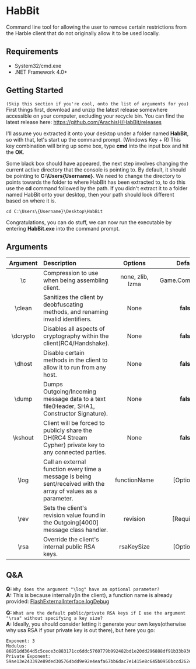 # HabBit
Command line tool for allowing the user to remove certain restrictions from the Harble client that do not originally allow it to be used locally.

## Requirements
* System32/cmd.exe
* .NET Framework 4.0+

## Getting Started
`(Skip this section if you're cool, onto the list of arguments for you)`  
First things first, download and unzip the latest release somewhere accessible on your computer, excluding your recycle bin.
You can find the latest release here: https://github.com/ArachisH/HabBit/releases

I'll assume you extracted it onto your desktop under a folder named **HabBit**, so with that, let's start up the command prompt.
(Windows Key + R) This key combination will bring up some box, type **cmd** into the input box and hit the **OK**.

Some black box should have appeared, the next step involves changing the current active directory that the console is pointing to. By default, it should be pointing to **C:\Users\{Username}**. We need to change the directory to points towards the folder to where HabBit has been extracted to, to do this use the **cd** command followed by the path. If you didn't extract it to a folder named HabBit onto your desktop, then your path should look different based on where it is.
```
cd C:\Users\{Username}\Desktop\HabBit
```
Congratulations, you can do stuff, we can now run the executable by entering **HabBit.exe** into the command prompt.

## Arguments
| Argument |                Description                                                                                     |      Options     |       Default       |
|:--------:|:---------------------------------------------------------------------------------------------------------------|:----------------:|:--------------------:|
| \c       | Compression to use when being assembling client.                                                               | none, zlib, lzma | Game.Compression     |
| \clean   | Sanitizes the client by deobfuscating methods, and renaming invalid identifiers.                               | None             | **false**            |
| \dcrypto | Disables all aspects of cryptography within the client(RC4/Handshake).                                         | None             | **false**            |
| \dhost   | Disable certain methods in the client to allow it to run from any host.                                        | None             | **false**            |
| \dump    | Dumps Outgoing/Incoming message data to a text file(Header, SHA1, Constructor Signature).                      | None             | **false**            |
| \kshout  | Client will be forced to publicly share the DH(RC4 Stream Cypher) private key to any connected parties.        | None             | **false**            |
| \log     | Call an external function every time a message is being sent/received with the array of values as a parameter. | functionName     | [Optional]           |
| \rev     | Sets the client's revision value found in the Outgoing[4000] message class handler.                            | revision         | [Required]           |
| \rsa     | Override the client's internal public RSA keys.                                                                | rsaKeySize       | [Optional]           |

## Q&A
**Q:** `Why does the argument "\log" have an optional parameter?`  
**A:** This is because internally(in the client), a function name is already provided: [FlashExternalInterface.logDebug](https://github.com/ArachisH/HabBit/blob/90575fdd950a4b447c2a3765ce962eec0d0e4250/HabBit/Habbo/HGame.cs#L623)  

**Q:** `What are the default public/private RSA keys if I use the argument "\rsa" without specifying a key size?`  
**A:** Ideally, you should consider letting it generate your own keys(otherwise why usa RSA if your private key is out there), but here you go:
```
Exponent: 3
Modulus: 86851dd364d5c5cece3c883171cc6ddc5760779b992482bd1e20dd296888df91b33b936a7b93f06d29e8870f703a216257dec7c81de0058fea4cc5116f75e6efc4e9113513e45357dc3fd43d4efab5963ef178b78bd61e81a14c603b24c8bcce0a12230b320045498edc29282ff0603bc7b7dae8fc1b05b52b2f301a9dc783b7
Private Exponent: 59ae13e243392e89ded305764bdd9e92e4eafa67bb6dac7e1415e8c645b0950bccd26246fd0d4af37145af5fa026c0ec3a94853013eaae5ff1888360f4f9449ee023762ec195dff3f30ca0b08b8c947e3859877b5d7dced5c8715c58b53740b84e11fbc71349a27c31745fcefeeea57cff291099205e230e0c7c27e8e1c0512b
```
